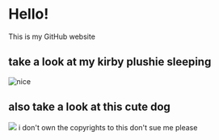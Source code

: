 # Hello!
This is my GitHub website
## take a look at my kirby plushie sleeping
![](https://ih1.redbubble.net/image.318059149.9077/flat,800x800,075,f.u1.jpg "nice")
## also take a look at this cute dog
![](https://i1.wp.com/listamaze.com/wp-content/uploads/2015/09/Pomeranian-.jpg?resize=600%2C385&ssl=1)
i don't own the copyrights to this don't sue me please
